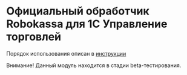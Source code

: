 # Официальный обработчик Robokassa для 1C Управление торговлей

Порядок использования описан в [инструкции](https://docs.robokassa.ru/media/guides/Robokassa_1c_prepriyatie.pdf)

Внимание! Данный модуль находится в стадии beta-тестирования.
